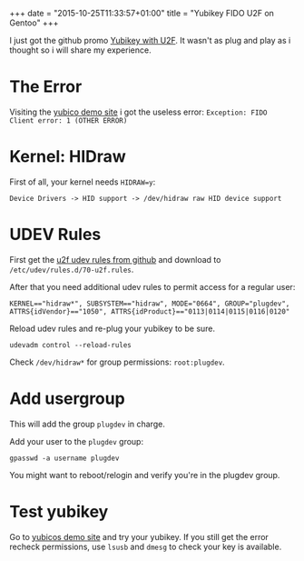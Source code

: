 +++
date = "2015-10-25T11:33:57+01:00"
title = "Yubikey FIDO U2F on Gentoo"
+++

I just got the github promo [Yubikey with U2F](https://www.yubico.com/products/yubikey-hardware/fido-u2f-security-key/).
It wasn't as plug and play as i thought so i will share my experience.


<!--more-->
The Error
=========

Visiting the [yubico demo site](https://demo.yubico.com/u2f?tab=register) i got the useless error:
`Exception: FIDO Client error: 1 (OTHER ERROR)`

Kernel: HIDraw
==============

First of all, your kernel needs `HIDRAW=y`:
```
Device Drivers -> HID support -> /dev/hidraw raw HID device support
```

UDEV Rules
==========

First get the [u2f udev rules from github](https://github.com/Yubico/libu2f-host/blob/master/70-u2f.rules) and download to `/etc/udev/rules.d/70-u2f.rules`.

After that you need additional udev rules to permit access for a regular user:
```
KERNEL=="hidraw*", SUBSYSTEM=="hidraw", MODE="0664", GROUP="plugdev", ATTRS{idVendor}=="1050", ATTRS{idProduct}=="0113|0114|0115|0116|0120"
```

Reload udev rules and re-plug your yubikey to be sure.
```
udevadm control --reload-rules
```

Check `/dev/hidraw*` for group permissions: `root:plugdev`.

Add usergroup
=============

This will add the group `plugdev` in charge.

Add your user to the `plugdev` group:
```
gpasswd -a username plugdev
```

You might want to reboot/relogin and verify you're in the plugdev group.

Test yubikey
============

Go to [yubicos demo site](https://demo.yubico.com/u2f?tab=register) and try your yubikey.
If you still get the error recheck permissions, use `lsusb` and `dmesg` to check your key is available.

